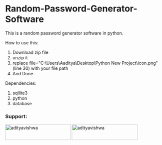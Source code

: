 # Random-Password-Generator-Software
This is a random password generator software in python.

How to use this:
1. Download zip file
2. unzip it
3. replace file="C:\Users\Aaditya\Desktop\Python New Project\icon.png"(line 30) with your file path
4. And Done.

Dependencies:
1. sqllite3
2. python
3. database

<h3 align="left">Support:</h3>
<p><a href="https://www.buymeacoffee.com/adityavishwa"> <img align="left" src="https://cdn.buymeacoffee.com/buttons/v2/default-yellow.png" height="50" width="210" alt="adityavishwa" /></a><a href="https://ko-fi.com/adityavishwa"> <img align="left" src="https://cdn.ko-fi.com/cdn/kofi3.png?v=3" height="50" width="210" alt="adityavishwa" /></a></p><br><br>
